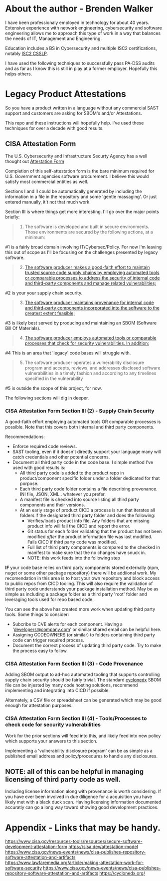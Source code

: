 # About the author - Brenden Walker

I have been professionaly employed in technology for about 40 years. Extensive experience with network engineering, cybersecurity and software engineering allows me to approach this type of work in a way that balances the needs of IT, Management and Engineering. 

Education includes a BS in Cybersecurity and multiple ISC2 certifications, notably [ISC2 CSSLP](https://www.credly.com/badges/5a1765cd-b937-478c-95e3-fe4a56620031/public_url).

I have used the following techniques to successfully pass PA-DSS audits and as far as I know this is still in play at a former employer. Hopefully this helps others.

# Legacy Product Attestations
So you have a product written in a language without any commercial SAST support and customers are asking for SBOM's and/or Attestations.

This repo and these instructions will hopefully help. I've used these techniques for over a decade with good results.

## CISA Attestation Form
The U.S. Cybersecurity and Infrastructure Securty Agency has a well thought out [Attestation Form](https://www.cisa.gov/resources-tools/resources/secure-software-development-attestation-form)

Completion of this self-attestation form is the bare minimum required for U.S. Government agencies software procurement. I believe this would satisfy most commercial entities as well.

Sections I and II could be automatically generated by including the information in a file in the repository and some 'gentle massaging'.  Or just entered manually, it't not that much work.

Section III is where things get more interesting.  I'll go over the major points briefly:

> 1. The software is developed and built in secure environments. Those environments are secured by the following actions, at a minimum:

#1 is a fairly broad domain involving IT/Cybersec/Policy.  For now I'm leaving this out of scope as I'll be focusing on the challenges presented by legacy software.

> 2. [The software producer makes a good-faith effort to maintain trusted source code supply chains by employing automated tools or comparable processes to address the security of internal code and third-party components and manage related vulnerabilities;](#cisa-attestation-form-section-iii-2---supply-chain-security)

#2 is your your supply chain security.  

> 3. [The software producer maintains provenance for internal code and third-party components incorporated into the software to the greatest extent feasible;](#cisa-attestation-form-section-iii-3---code-provenance)

#3 is likely best served by producing and maintaining an SBOM (Software Bill Of Materials).

> 4. [The software producer employs automated tools or comparable processes that check for security vulnerabilities. In addition:](#cisa-attestation-form-section-iii-4---toolsprocesses-to-check-code-for-security-vulnerabilities)

#4 This is an area that 'legacy' code bases will struggle with. 

> 5. The software producer operates a vulnerability disclosure program and accepts, reviews, and addresses disclosed software vulnerabilities in a timely fashion and according to any timelines specified in the vulnerability

#5 is outside the scope of this project, for now.

The following sections will dig in deeper.

### CISA Attestation Form Section III (2) - Supply Chain Security

A good-faith effort employing automated tools OR comparable processes is possible.  Note that this covers both internal and third party components. 

Recommendations:
- Enforce required code reviews.
- SAST tooling, even if it doesn't directly support your language many will catch credentials and other potential concerns.
- Document all third party code in the code base. I simple method I've used with good results is:
    - All third party code is added to the product repo in product/component specific folder under a folder dedicated for that porpose.
    - Each third party code folder contains a file describing provonance. INI file, JSON, XML.. whatever you prefer.
    - A manifest file is checked into source listing all third party components and their versions.
    - At an early stage of product CICD a process is run that iterates all folders if the designated third party folder and does the following:
        - Verifies/loads product info file.  Any folders that are missing product info will fail the CICD and report the error.
        - Git status for each folder validating that the product has not been modified *after* the product information file was last modified. Fails CICD if third party code was modified.
        - Full list of third party components is compared to the checked in manifest to make sure that the no changes have snuck in.
        - NOTE: this work feeds into the following step

**IF** your code base relies on third party components stored externally (npm, nuget or some other package repository) there will be addiional work.  My recomendation in this area is to host your own repository and block access to public repos from CICD tooling. This will also require the validation of third party code understands your package installation method.  May be as simple as including a package folder as a third party 'root' folder and leveraging tools used for repo based code.

You can see the above has created more work when updating third party tools. Some things to consider:

- Subcribe to CVE alerts for each component.  Having a 'developers@company.com' or similar shared email can be helpful here.
- Assigning CODEOWNERS (or similar) to folders containing third party code can trigger required process.
- Document the correct process of updating third party code. Try to make the process easy to follow.

### CISA Attestation Form Section III (3) - Code Provenance

Adding SBOM output to ad-hoc automated tooling that supports controlling supply chain security should be fairly trivial.  The standard [cyclonedx](https://cyclonedx.org/) SBOM file can be injested by many code hosting solutions, recommend implementing and integrating into CICD if possible.

Alternately, a CSV file or spreadsheet can be generated which may be good enough for attestation purposes.  

### CISA Attestation Form Section III (4) - Tools/Processes to check code for security vulnerabilities

Work for the prior sections will feed into this, and likely feed into new policy which supports your answers to this section. 

Implementing a 'vulnerability disclosure program' can be as simple as a published email address and policy/procedures to handle any disclosures.

## NOTE: all of this can be helpful in managing licensing of third party code as well.

Including license information along with provenance is worth considering.  If you have ever been involved in due diligence for a acquisition you have likely met with a black duck scan. Having licensing information documented accuratly can go a long way toward showing good development practices.

# Appendix - Links that may be handy.

https://www.cisa.gov/resources-tools/resources/secure-software-development-attestation-form
https://slsa.dev/attestation-model
https://www.cisa.gov/news-events/news/cisa-publishes-repository-software-attestation-and-artifacts
https://www.lawfaremedia.org/article/making-attestation-work-for-software-security
https://www.cisa.gov/news-events/news/cisa-publishes-repository-software-attestation-and-artifacts
https://cyclonedx.org/
